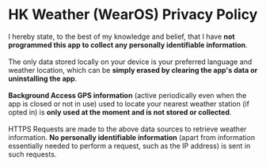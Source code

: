<h1>HK Weather (WearOS) Privacy Policy</h1>
I hereby state, to the best of my knowledge and belief, that I have <b>not programmed this app to collect any personally identifiable information</b>.<br>
<br>
The only data stored locally on your device is your preferred language and weather location, which can be <b>simply erased by clearing the app's data or uninstalling the app</b>.<br>
<br>
<b>Background Access GPS information</b> (active periodically even when the app is closed or not in use) used to locate your nearest weather station (if opted in) is <b>only used at the moment and is not stored or collected</b>.<br>
<br>
HTTPS Requests are made to the above data sources to retrieve weather information. <b>No personally identifiable information</b> (apart from information essentially needed to perform a request, such as the IP address) is sent in such requests.
